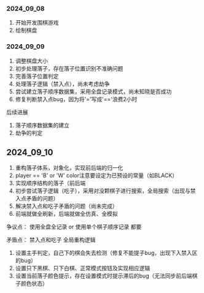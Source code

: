 ### 2024_09_08

1. 开始开发围棋游戏
2. 绘制棋盘

### 2024_09_09

1. 调整棋盘大小
2. 初步处理落子，存在落子位置识别不准确问题
3. 完善落子位置判定
4. 处理落子逻辑（禁入点），尚未考虑劫争
5. 尝试建立落子顺序数据集，采用全盘记录模式，尚未知晓是否成功
6. 修复判断禁入点bug，因为将'='写成'=='浪费2小时

后续进展
1. 落子顺序数据集的建立
2. 劫争的判定

## 2024_09_10

1. 重构落子体系，对象化，实现前后端的归一化
2. player == 'B' or 'W' color注意要设定为已预设的常量（如BLACK）
3. 实现顺序结构的落子（前后端
4. 初步尝试落子逻辑（吃子），采用对没颗棋子进行搜索，全局搜索（出现与禁入点矛盾的问题）
5. 解决禁入点和吃子矛盾的问题（尚未完成）
6. 前端就做全刷新，后端就做全仿真、全模拟

争议点：
使用全盘全记录 or 使用单个棋子顺序记录
都要

矛盾点：
禁入点和吃子
全局重构逻辑

1. 设置主手判定，自己下的棋会失去检测（修复不能提子bug，出现下入禁入区的bug）
2. 设置只下黑棋、只下白棋、正常模式按钮及实现相应逻辑
3. 设置当前落子颜色提示，存在设置模式时提示滞后的bug（无法同步前后端棋子颜色状态）